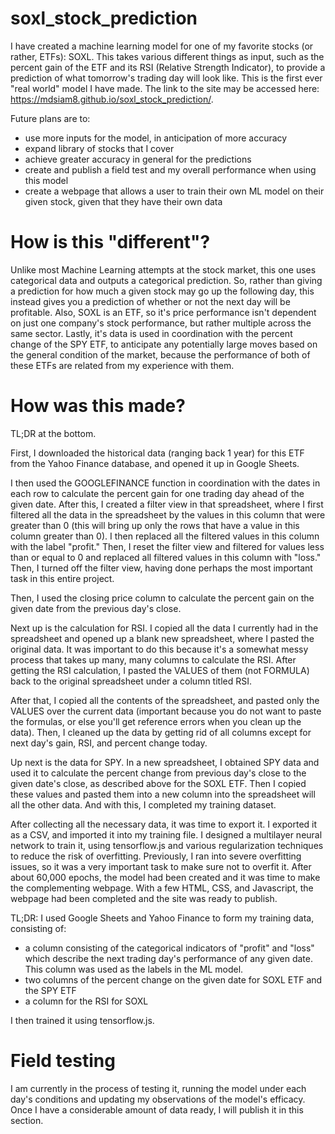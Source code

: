 # soxl_stock_prediction
I have created a machine learning model for one of my favorite stocks (or rather, ETFs): SOXL. This takes various different things as input, such as the percent gain of the ETF and its RSI (Relative Strength Indicator), to provide a prediction of what tomorrow's trading day will look like. This is the first ever "real world" model I have made.
The link to the site may be accessed here: https://mdsiam8.github.io/soxl_stock_prediction/.

Future plans are to:
- use more inputs for the model, in anticipation of more accuracy
- expand library of stocks that I cover
- achieve greater accuracy in general for the predictions
- create and publish a field test and my overall performance when using this model
- create a webpage that allows a user to train their own ML model on their given stock, given that they have their own data

# How is this "different"?
Unlike most Machine Learning attempts at the stock market, this one uses categorical data and outputs a categorical prediction. So, rather than giving a prediction for how much a given stock may go up the following day, this instead gives you a prediction of whether or not the next day will be profitable. Also, SOXL is an ETF, so it's price performance isn't dependent on just one company's stock performance, but rather multiple across the same sector. Lastly, it's data is used in coordination with the percent change of the SPY ETF, to anticipate any potentially large moves based on the general condition of the market, because the performance of both of these ETFs are related from my experience with them. 

# How was this made?
TL;DR at the bottom.

First, I downloaded the historical data (ranging back 1 year) for this ETF from the Yahoo Finance database, and opened it up in Google Sheets.

I then used the GOOGLEFINANCE function in coordination with the dates in each row to calculate the percent gain for one trading day ahead of the given date. After this, I created a filter view in that spreadsheet, where I first filtered all the data in the spreadsheet by the values in this column that were greater than 0 (this will bring up only the rows that have a value in this column greater than 0). I then replaced all the filtered values in this column with the label "profit." Then, I reset the filter view and filtered for values less than or equal to 0 and replaced all filtered values in this column with "loss." Then, I turned off the filter view, having done perhaps the most important task in this entire project.

Then, I used the closing price column to calculate the percent gain on the given date from the previous day's close.

Next up is the calculation for RSI. I copied all the data I currently had in the spreadsheet and opened up a blank new spreadsheet, where I pasted the original data. It was important to do this because it's a somewhat messy process that takes up many, many columns to calculate the RSI. After getting the RSI calculation, I pasted the VALUES of them (not FORMULA) back to the original spreadsheet under a column titled RSI.

After that, I copied all the contents of the spreadsheet, and pasted only the VALUES over the current data (important because you do not want to paste the formulas, or else you'll get reference errors when you clean up the data). Then, I cleaned up the data by getting rid of all columns except for next day's gain, RSI, and percent change today.

Up next is the data for SPY. In a new spreadsheet, I obtained SPY data and used it to calculate the percent change from previous day's close to the given date's close, as described above for the SOXL ETF. Then I copied these values and pasted them into a new column into the spreadsheet will all the other data. And with this, I completed my training dataset. 

After collecting all the necessary data, it was time to export it. I exported it as a CSV, and imported it into my training file. I designed a multilayer neural network to train it, using tensorflow.js and various regularization techniques to reduce the risk of overfitting. Previously, I ran into severe overfitting issues, so it was a very important task to make sure not to overfit it. After about 60,000 epochs, the model had been created and it was time to make the complementing webpage. With a few HTML, CSS, and Javascript, the webpage had been completed and the site was ready to publish.

TL;DR: I used Google Sheets and Yahoo Finance to form my training data, consisting of:
- a column consisting of the categorical indicators of "profit" and "loss" which describe the next trading day's performance of any given date. This column was used as the labels in the ML model.
- two columns of the percent change on the given date for SOXL ETF and the SPY ETF
- a column for the RSI for SOXL

I then trained it using tensorflow.js.

# Field testing
I am currently in the process of testing it, running the model under each day's conditions and updating my observations of the model's efficacy. Once I have a considerable amount of data ready, I will publish it in this section.


